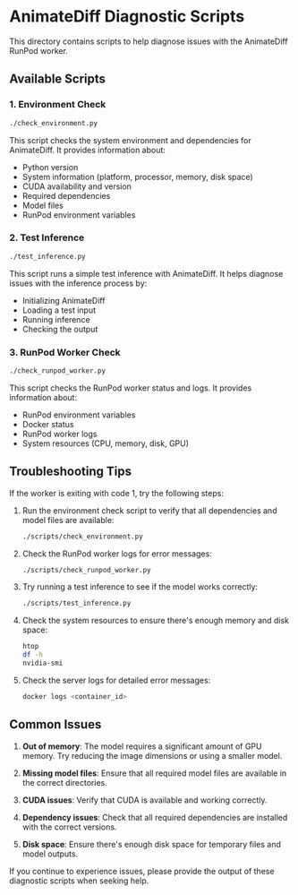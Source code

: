 # AnimateDiff Diagnostic Scripts

This directory contains scripts to help diagnose issues with the AnimateDiff RunPod worker.

## Available Scripts

### 1. Environment Check

```bash
./check_environment.py
```

This script checks the system environment and dependencies for AnimateDiff. It provides information about:
- Python version
- System information (platform, processor, memory, disk space)
- CUDA availability and version
- Required dependencies
- Model files
- RunPod environment variables

### 2. Test Inference

```bash
./test_inference.py
```

This script runs a simple test inference with AnimateDiff. It helps diagnose issues with the inference process by:
- Initializing AnimateDiff
- Loading a test input
- Running inference
- Checking the output

### 3. RunPod Worker Check

```bash
./check_runpod_worker.py
```

This script checks the RunPod worker status and logs. It provides information about:
- RunPod environment variables
- Docker status
- RunPod worker logs
- System resources (CPU, memory, disk, GPU)

## Troubleshooting Tips

If the worker is exiting with code 1, try the following steps:

1. Run the environment check script to verify that all dependencies and model files are available:
   ```bash
   ./scripts/check_environment.py
   ```

2. Check the RunPod worker logs for error messages:
   ```bash
   ./scripts/check_runpod_worker.py
   ```

3. Try running a test inference to see if the model works correctly:
   ```bash
   ./scripts/test_inference.py
   ```

4. Check the system resources to ensure there's enough memory and disk space:
   ```bash
   htop
   df -h
   nvidia-smi
   ```

5. Check the server logs for detailed error messages:
   ```bash
   docker logs <container_id>
   ```

## Common Issues

1. **Out of memory**: The model requires a significant amount of GPU memory. Try reducing the image dimensions or using a smaller model.

2. **Missing model files**: Ensure that all required model files are available in the correct directories.

3. **CUDA issues**: Verify that CUDA is available and working correctly.

4. **Dependency issues**: Check that all required dependencies are installed with the correct versions.

5. **Disk space**: Ensure there's enough disk space for temporary files and model outputs.

If you continue to experience issues, please provide the output of these diagnostic scripts when seeking help.